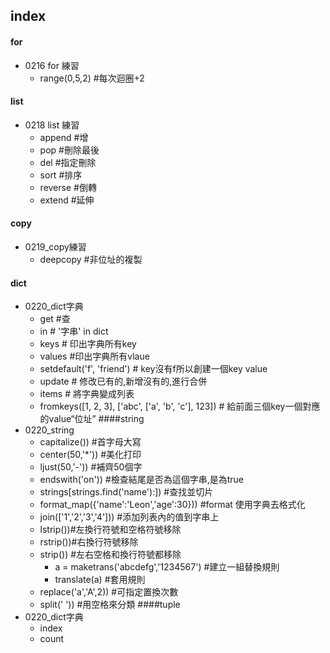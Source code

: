 ## index ##

#### for ####
* 0216 for 練習
  * range(0,5,2)   #每次迴圈+2
#### list 
* 0218 list 練習
    * append  #增
    * pop  #刪除最後
    * del  #指定刪除
    * sort  #排序
    * reverse  #倒轉
    * extend  #延伸
#### copy
  * 0219_copy練習
    * deepcopy  #非位址的複製
#### dict 
* 0220_dict字典
    * get  #查
    * in  # '字串' in  dict
    * keys  # 印出字典所有key
    * values  #印出字典所有vlaue
    * setdefault('f', 'friend')  # key沒有f所以創建一個key value
    * update # 修改已有的,新增沒有的,進行合併
    * items # 將字典變成列表
    * fromkeys([1, 2, 3], ['abc', ['a', 'b', 'c'], 123])  # 給前面三個key一個對應的value“位址”
####string
* 0220_string
    * capitalize()) #首字母大寫
    * center(50,'*')) #美化打印
    * ljust(50,'-')) #補齊50個字
    * endswith('on')) #檢查結尾是否為這個字串,是為true
    * strings[strings.find('name'):]) #查找並切片
    * format_map({'name':'Leon','age':30})) #format 使用字典去格式化
    * join(['1','2','3','4']))  #添加列表內的值到字串上
    * lstrip())#左換行符號和空格符號移除
    * rstrip())#右換行符號移除
    * strip()) #左右空格和換行符號都移除
      * a = maketrans('abcdefg','1234567') #建立一組替換規則
      * translate(a) #套用規則
    * replace('a','A',2)) #可指定置換次數
    * split(' ')) #用空格來分類
####tuple 
* 0220_dict字典
    * index
    * count
